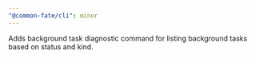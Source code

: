 ```yaml
---
"@common-fate/cli": minor
---
```


Adds background task diagnostic command for listing background tasks based on status and kind.
